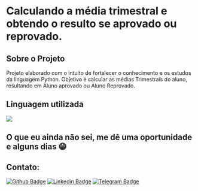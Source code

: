 # Calculando a média trimestral e obtendo o resulto se aprovado ou reprovado.

## Sobre o Projeto

Projeto elaborado com o intuito de fortalecer o conhecimento e os estudos da linguagem Python. Objetivo é calcular as médias Trimestrais do aluno, resultando em Aluno aprovado ou Aluno Reprovado.

## Linguagem utilizada

<img src="https://img.shields.io/badge/Python-3776AB?&style=for-the-badge&logo=python&logoColor=yellow"/>

## O que eu ainda não sei, me dê uma oportunidade e alguns dias 😁

## Contato:

[![Github Badge](https://img.shields.io/badge/-Github-000?style=flat-square&logo=Github&logoColor=white&link=https://github.com/NascimentoJosimar/)](https://github.com/NascimentoJosimar)
[![Linkedin Badge](https://img.shields.io/badge/-LinkedIn-blue?style=flat-square&logo=Linkedin&logoColor=white&link=https://www.linkedin.com/in/josimarnascimento/)](https://www.linkedin.com/in/josimarnascimento/)
[![Telegram Badge](https://img.shields.io/badge/-Telegram-2ba4e3?style=flat-square&logo=Telegram&logoColor=white&link=https://t.me/nascimentojosimar/)](https://t.me/nascimentojosimar/)
